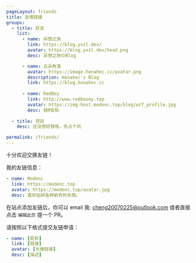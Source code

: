 ```yaml
---
pageLayout: friends
title: 友情链接
groups:
  - title: 好友
    list:
      - name: 异想之旅
        link: https://blog.yxzl.dev/
        avatar: https://blog.yxzl.dev/head.png
        desc: 异想之旅のBlog

      - name: 云朵角落
        avatar: https://image.honahec.cc/avatar.png
        description: Honahec's Blog
        link: https://blog.honahec.cc
      
      - name: RedBoy
        link: http://www.redboooy.top
        avatar: https://img-host.modenc.top/blog/wrf_profile.jpg
        desc: 按M安轨
    
  - title: 项目
    desc: 还没想好放啥，先占个坑

permalink: /friends/
---
```


十分欢迎交换友链！

我的友链信息：

```yaml
- name: Modenc
  link: https://modenc.top
  avatar: https://modenc.top/avatar.jpg
  desc: 喜欢钻研各种新奇的东西。
```

在站点添加友链后，你可以 email 我: <cheng20070225@outlook.com> 或者直接点击 `编辑此页` 提一个 PR。

请按照以下格式提交友链申请：

```yaml
- name: [昵称]
  link: [链接]
  avatar: [头像链接]
  desc: [描述]
```
